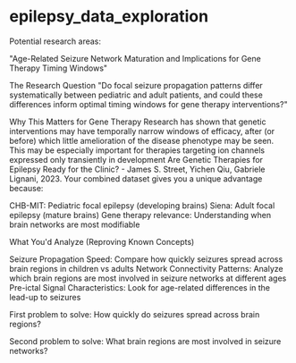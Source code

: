 # epilepsy_data_exploration

Potential research areas:

"Age-Related Seizure Network Maturation and Implications for Gene Therapy Timing Windows"

The Research Question
"Do focal seizure propagation patterns differ systematically between pediatric and adult patients, and could these differences inform optimal timing windows for gene therapy interventions?"

Why This Matters for Gene Therapy
Research has shown that genetic interventions may have temporally narrow windows of efficacy, after (or before) which little amelioration of the disease phenotype may be seen. This may be especially important for therapies targeting ion channels expressed only transiently in development Are Genetic Therapies for Epilepsy Ready for the Clinic? - James S. Street, Yichen Qiu, Gabriele Lignani, 2023.
Your combined dataset gives you a unique advantage because:

CHB-MIT: Pediatric focal epilepsy (developing brains)
Siena: Adult focal epilepsy (mature brains)
Gene therapy relevance: Understanding when brain networks are most modifiable

What You'd Analyze (Reproving Known Concepts)

Seizure Propagation Speed: Compare how quickly seizures spread across brain regions in children vs adults
Network Connectivity Patterns: Analyze which brain regions are most involved in seizure networks at different ages
Pre-ictal Signal Characteristics: Look for age-related differences in the lead-up to seizures


First problem to solve: How quickly do seizures spread across brain regions?


Second problem to solve: What brain regions are most involved in seizure networks?


